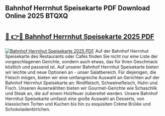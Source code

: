 ## Bahnhof Herrnhut Speisekarte PDF Download Online 2025 BTQXQ

# <h2><a href="http://gcbnaw.nevu.top/?p=Bahnhof+Herrnhut+Speisekarte">🔗 👉🔴 Bahnhof Herrnhut Speisekarte 2025 PDF</a></h2>

[![Bahnhof Herrnhut Speisekarte 2025 PDF](https://i.imgur.com/dBaPXMq.png)](http://gcbnaw.nevu.top/?p=Bahnhof+Herrnhut+Speisekarte)
Auf der Bahnhof Herrnhut Speisekarte des Restaurants oder Cafés finden Sie nicht nur eine Liste der vorgeschlagenen Gerichte, sondern auch etwas, das für Ihren Geschmack köstlich und passend ist. Auf unserer Bahnhof Herrnhut Speisekarte bieten wir leichte und neue Optionen an - unser Salatbereich. Für diejenigen, die Fleisch mögen, bieten wir eine umfangreiche Auswahl an Gerichten auf der Bahnhof Herrnhut Speisekarte an: Rindfleisch, Schweinefleisch, Huhn und Fisch. Unseren Auserwählten bieten wir Gourmet-Gerichte wie Schaschlik und Steak an, die auf einem Holzfeuer zubereitet werden. Unsere Bahnhof Herrnhut Speisekarte umfasst eine große Auswahl an Desserts, von klassischen Torten und Kuchen bis hin zu exquisiten Crème Brûlée und Schokoladentörtchen.
